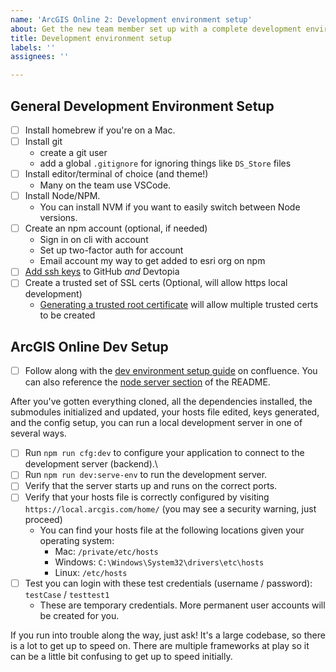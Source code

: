 ```yaml
---
name: 'ArcGIS Online 2: Development environment setup'
about: Get the new team member set up with a complete development environment.
title: Development environment setup
labels: ''
assignees: ''

---
```


## General Development Environment Setup

- [ ] Install homebrew if you're on a Mac.
- [ ] Install git
  - create a git user
  - add a global `.gitignore` for ignoring things like `DS_Store` files
- [ ] Install editor/terminal of choice (and theme!)
  - Many on the team use VSCode.
- [ ] Install Node/NPM.
  - You can install NVM if you want to easily switch between Node versions.
- [ ] Create an npm account (optional, if needed)
  - Sign in on cli with account
  - Set up two-factor auth for account
  - Email account my way to get added to esri org on npm
- [ ] [Add ssh keys](https://help.github.com/en/github/authenticating-to-github/adding-a-new-ssh-key-to-your-github-account) to GitHub _and_ Devtopia
- [ ] Create a trusted set of SSL certs (Optional, will allow https local development)
  - [Generating a trusted root certificate](https://gist.github.com/paulcpederson/6e2ff7e85d396e4df007e8a5a00e8a1b) will allow multiple trusted certs to be created

## ArcGIS Online Dev Setup
- [ ] Follow along with the [dev environment setup guide](https://confluencewikidev.esri.com/display/AGO/Dev+Environment+Setup) on confluence. You can also reference the [node server section](https://devtopia.esri.com/WebGIS/arcgis-portal-app#using-the-nodejs-proxy-server) of the README.

After you've gotten everything cloned, all the dependencies installed, the submodules initialized and updated, your hosts file edited, keys generated, and the config setup, you can run a local development server in one of several ways.

- [ ] Run `npm run cfg:dev` to configure your application to connect to the development server (backend).\
- [ ] Run `npm run dev:serve-env` to run the development server.
- [ ] Verify that the server starts up and runs on the correct ports.
- [ ] Verify that your hosts file is correctly configured by visiting `https://local.arcgis.com/home/` (you may see a security warning, just proceed)
  - You can find your hosts file at the following locations given your operating system:
    - Mac: `/private/etc/hosts`
    - Windows: `C:\Windows\System32\drivers\etc\hosts`
    - Linux: `/etc/hosts`
- [ ] Test you can login with these test credentials (username / password): `testCase` / `testtest1`
  - These are temporary credentials. More permanent user accounts will be created for you.

If you run into trouble along the way, just ask! It's a large codebase, so there is a lot to get up to speed on. There are multiple frameworks at play so it can be a little bit confusing to get up to speed initially.
